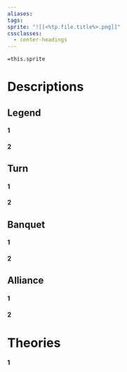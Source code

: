 ```yaml
---
aliases: 
tags: 
sprite: "![[<%tp.file.title%>.png]]"
cssclasses:
  - center-headings
---
```


`=this.sprite`
# Descriptions

## Legend
#### 1
#### 2
## Turn
#### 1
#### 2
## Banquet
#### 1
#### 2
## Alliance
#### 1
#### 2
# Theories
#### 1